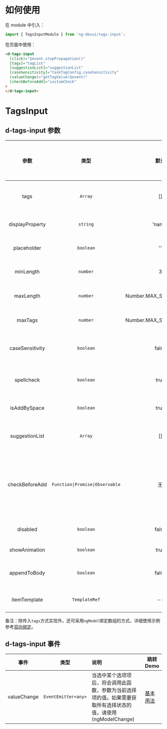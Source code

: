 # 如何使用

在 module 中引入：

```ts
import { TagsInputModule } from 'ng-devui/tags-input';
```

在页面中使用：

```html
<d-tags-input
  (click)="$event.stopPropagation()"
  [tags]="tagList"
  [suggestionList]="suggestionList"
  [caseSensitivity]="taskTagConfig.caseSensitivity"
  (valueChange)="getTagValue($event)"
  [checkBeforeAdd]="customCheck"
>
</d-tags-input>
```

# TagsInput

## d-tags-input 参数

|      参数       |              类型               |          默认           |                                                 说明                                                  | 跳转 Demo                    | 全局配置项 |
| :-------------: | :-----------------------------: | :---------------------: | :---------------------------------------------------------------------------------------------------: | :--------------------------- | ---------- |
|      tags       |             `Array`             |           []            |                                 必选，记录输入的标签和选择的标签列表                                  | [基本用法](demo#basic-usage) |
| displayProperty |            `string`             |         'name'          |                                       可选，列表项使用的属性名                                        | [基本用法](demo#basic-usage) |
|   placeholder   |            `boolean`            |           ''            |                                      可选，输入框的 placeholder                                       | [基本用法](demo#basic-usage) |
|    minLength    |            `number`             |            3            |                                     可选，输入标签内容的最小长度                                      | [基本用法](demo#basic-usage) |
|    maxLength    |            `number`             | Number.MAX_SAFE_INTEGER |                                     可选，输入标签内容的最大长度                                      | [基本用法](demo#basic-usage) |
|     maxTags     |            `number`             | Number.MAX_SAFE_INTEGER |                                      可选，可输入标签的最大个数                                       | [基本用法](demo#basic-usage) |
| caseSensitivity |            `boolean`            |          false          |                                   可选，大小写敏感，默认忽略大小写                                    | [基本用法](demo#basic-usage) |            |
|   spellcheck    |            `boolean`            |          true           |                                 可选，input 输入框是否开启拼写检查的                                  | [基本用法](demo#basic-usage) |            |
|  isAddBySpace   |            `boolean`            |          true           |                                     可选，是否支持空格键输入标 签                                     | [基本用法](demo#basic-usage) |            |
| suggestionList  |             `Array`             |           []            |                                 可选，下拉选项，默认可选择的标签列表                                  | [基本用法](demo#basic-usage) |
| checkBeforeAdd  | `Function\|Promise\|Observable` |           无            | 可选，自定义校验函数，类型为(newTag: string) => boolean 或者 Promise<boolean>或者 Observable<boolean> | [基本用法](demo#basic-usage) |
|    disabled     |            `boolean`            |          false          |                                        可选，disabled 灰化状态                                        | [基本用法](demo#basic-usage) |
|  showAnimation  |            `boolean`            |          true           |                                          可选，是否开启动画                                           |                              | ✔          |
|  appendToBody   |            `boolean`            |          false          |                                   可选，下拉弹出是否 append to body                                   | [双向绑定](demo#ng-model)    |
|  itemTemplate   |          `TemplateRef`          |           --            |                                       可选，自定义选项展示模板                                        | [双向绑定](demo#ng-model)    |

备注：除传入`tags`方式实现外，还可采用`ngModel`绑定数组的方式，详细使用示例参考[双向绑定](demo#ng-model)。

## d-tags-input 事件

|    事件     |        类型         | 说明                                                                                                          | 跳转 Demo                    |
| :---------: | :-----------------: | :------------------------------------------------------------------------------------------------------------ | ---------------------------- |
| valueChange | `EventEmitter<any>` | 当选中某个选项项后，将会调用此函数，参数为当前选择项的值。如果需要获取所有选择状态的值，请使用(ngModelChange) | [基本用法](demo#basic-usage) |
